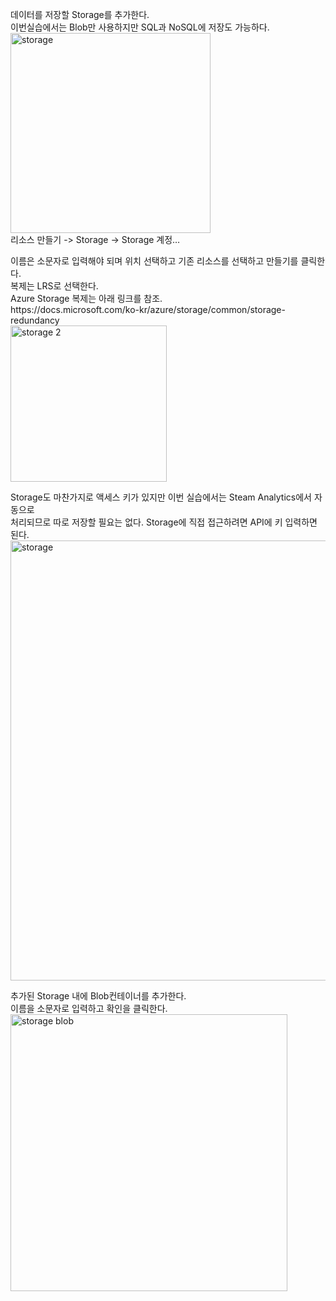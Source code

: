 <p>
데이터를 저장할 Storage를 추가한다. <br>
이번실습에서는 Blob만 사용하지만 SQL과 NoSQL에 저장도 가능하다.<br>
<img width="320" alt="storage" src="https://user-images.githubusercontent.com/6082076/46901926-5732ef80-cef7-11e8-8a31-f8016180b0e2.PNG">
<br>
리소스 만들기 -> Storage -> Storage 계정…
</p>

<p>
이름은 소문자로 입력해야 되며 위치 선택하고 기존 리소스를 선택하고 만들기를 클릭한다.<br>
복제는 LRS로 선택한다.<br>
Azure Storage 복제는 아래 링크를 참조.<br>
https://docs.microsoft.com/ko-kr/azure/storage/common/storage-redundancy<br>
<img width="250" alt="storage 2" src="https://user-images.githubusercontent.com/6082076/46901927-5732ef80-cef7-11e8-8cb0-831dc867956a.PNG">
</p>

<p>
Storage도 마찬가지로 액세스 키가 있지만 이번 실습에서는 Steam Analytics에서 자동으로 <br>
처리되므로 따로 저장할 필요는 없다. Storage에 직접 접근하려면 API에 키 입력하면 된다.<br>
<img width="704" alt="storage" src="https://user-images.githubusercontent.com/6082076/46901928-57cb8600-cef7-11e8-9d68-5e1df0f5d1e8.PNG">
</p>

<p>
추가된 Storage 내에 Blob컨테이너를 추가한다.<br>
이름을 소문자로 입력하고 확인을 클릭한다.<br>
<img width="443" alt="storage blob" src="https://user-images.githubusercontent.com/6082076/46901925-5732ef80-cef7-11e8-8e6c-383ad615e54a.PNG">
</p>
